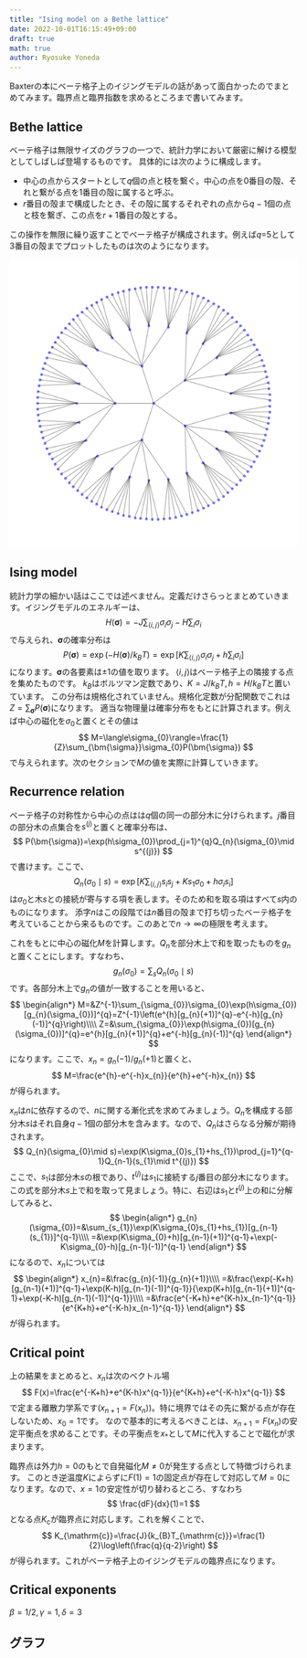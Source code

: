 ```yaml
---
title: "Ising model on a Bethe lattice"
date: 2022-10-01T16:15:49+09:00
draft: true
math: true
author: Ryosuke Yoneda
---
```


Baxterの本にベーテ格子上のイジングモデルの話があって面白かったのでまとめてみます。臨界点と臨界指数を求めるところまで書いてみます。

## Bethe lattice

ベーテ格子は無限サイズのグラフの一つで、統計力学において厳密に解ける模型としてしばしば登場するものです。
具体的には次のように構成します。

- 中心の点からスタートとして$q$個の点と枝を繋ぐ。中心の点を$0$番目の殻、それと繋がる点を$1$番目の殻に属すると呼ぶ。
- $r$番目の殻まで構成したとき、その殻に属するそれぞれの点から$q-1$個の点と枝を繋ぎ、この点を$r+1$番目の殻とする。

この操作を無限に繰り返すことでベーテ格子が構成されます。例えば$q=$5として3番目の殻までプロットしたものは次のようになります。

![](bethe_lattice.png)

## Ising model
統計力学の細かい話はここでは述べません。定義だけさらっとまとめていきます。イジングモデルのエネルギーは、
$$
H(\bm{\sigma})=-J\sum_{\langle i,j\rangle}\sigma_{i}\sigma_{j}-H\sum_{i}\sigma_{i}
$$
で与えられ、$\bm{\sigma}$の確率分布は
$$
P(\bm{\sigma})=\exp(-H(\bm{\sigma})/k_{B}T)=\exp\left[K\sum_{\langle i,j\rangle}\sigma_{i}\sigma_{j}+h\sum_{i}\sigma_{i}\right]
$$
になります。$\bm{\sigma}$の各要素は$\pm1$の値を取ります。
$\langle i,j\rangle$はベーテ格子上の隣接する点を集めたものです。
$k_{B}$はボルツマン定数であり、$K=J/k_{B}T,h=H/k_{B}T$と置いています。
この分布は規格化されていません。規格化定数が分配関数でこれは$Z=\sum_{\bm{\sigma}}P(\bm{\sigma})$になります。
適当な物理量は確率分布をもとに計算されます。例えば中心の磁化を$\sigma_{0}$と置くとその値は
$$
M=\langle\sigma_{0}\rangle=\frac{1}{Z}\sum_{\bm{\sigma}}\sigma_{0}P(\bm{\sigma})
$$
で与えられます。次のセクションで$M$の値を実際に計算していきます。

## Recurrence relation

ベーテ格子の対称性から中心の点はは$q$個の同一の部分木に分けられます。$j$番目の部分木の点集合を$s^{(j)}$と置くと確率分布は、
$$
P(\bm{\sigma})=\exp(h\sigma_{0})\prod_{j=1}^{q}Q_{n}(\sigma_{0}\mid s^{(j)})
$$
で書けます。ここで、
$$
Q_{n}(\sigma_{0}\mid s) = \exp\left[K\sum_{\langle i,j\rangle}s_{i}s_{j}+Ks_{1}\sigma_{0}+h\sigma_{i}s_{i}\right]
$$
は$\sigma_{0}$と木$s$との接続が寄与する項を表します。そのため和を取る項はすべて$s$内のものになります。
添字$n$はこの段階では$n$番目の殻まで打ち切ったベーテ格子を考えていることから来るものです。このあとで$n\to\infty$の極限を考えます。

これをもとに中心の磁化$M$を計算します。$Q_{n}$を部分木上で和を取ったものを$g_{n}$と置くことにします。すなわち、
$$
g_{n}(\sigma_{0})=\sum_{s}Q_{n}(\sigma_{0}\mid s)
$$
です。各部分木上で$g_{n}$の値が一致することを用いると、
$$
\begin{align*}
M=&Z^{-1}\sum_{\sigma_{0}}\sigma_{0}\exp(h\sigma_{0})[g_{n}(\sigma_{0})]^{q}=Z^{-1}\left(e^{h}[g_{n}(+1)]^{q}-e^{-h}[g_{n}(-1)]^{q}\right)\\\\
Z=&\sum_{\sigma_{0}}\exp(h\sigma_{0})[g_{n}(\sigma_{0})]^{q}=e^{h}[g_{n}(+1)]^{q}+e^{-h}[g_{n}(-1)]^{q}
\end{align*}
$$
になります。ここで、$x_{n}=g_{n}(-1)/g_{n}(+1)$と置くと、
$$
M=\frac{e^{h}-e^{-h}x_{n}}{e^{h}+e^{-h}x_{n}}
$$
が得られます。

$x_{n}$は$n$に依存するので、$n$に関する漸化式を求めてみましょう。$Q_{n}$を構成する部分木$s$はそれ自身$q-1$個の部分木を含みます。なので、$Q_{n}$はさらなる分解が期待されます。
$$
Q_{n}(\sigma_{0}\mid s)=\exp(K\sigma_{0}s_{1}+hs_{1})\prod_{j=1}^{q-1}Q_{n-1}(s_{1}\mid t^{(j)})
$$
ここで、$s_{1}$は部分木$s$の根であり、$t^{(j)}$は$s_{1}$に接続する$j$番目の部分木になります。
この式を部分木$s$上で和を取って見ましょう。特に、右辺は$s_{1}$と$t^{(j)}$上の和に分解してみると、
$$
\begin{align*}
g_{n}(\sigma_{0})=&\sum_{s_{1}}\exp(K\sigma_{0}s_{1}+hs_{1})[g_{n-1}(s_{1})]^{q-1}\\\\
=&\exp(K\sigma_{0}+h)[g_{n-1}(+1)]^{q-1}+\exp(-K\sigma_{0}-h)[g_{n-1}(-1)]^{q-1}
\end{align*}
$$
になるので、$x_{n}$については
$$
\begin{align*}
x_{n}=&\frac{g_{n}(-1)}{g_{n}(+1)}\\\\
=&\frac{\exp(-K+h)[g_{n-1}(+1)]^{q-1}+\exp(K-h)[g_{n-1}(-1)]^{q-1}}{\exp(K+h)[g_{n-1}(+1)]^{q-1}+\exp(-K-h)[g_{n-1}(-1)]^{q-1}}\\\\
=&\frac{e^{-K+h}+e^{K-h}x_{n-1}^{q-1}}{e^{K+h}+e^{-K-h}x_{n-1}^{q-1}}
\end{align*}
$$
が得られます。

## Critical point
上の結果をまとめると、$x_{n}$は次のベクトル場
$$
F(x)=\frac{e^{-K+h}+e^{K-h}x^{q-1}}{e^{K+h}+e^{-K-h}x^{q-1}}
$$
で定まる離散力学系です($x_{n+1}=F(x_{n})$)。特に境界ではその先に繋がる点が存在しないため、$x_{0}=1$です。
なので基本的に考えるべきことは、$x_{n+1}=F(x_{n})$の安定平衡点を求めることです。その平衡点を$x_{\ast}$として$M$に代入することで磁化が求まります。

臨界点は外力$h=0$のもとで自発磁化$M\ne0$が発生する点として特徴づけられます。
このとき逆温度$K$によらずに$F(1)=1$の固定点が存在して対応して$M=0$になります。なので、$x=1$の安定性が切り替わるところ、すなわち
$$
\frac{dF}{dx}(1)=1
$$
となる点$K_{\mathrm{c}}$が臨界点に対応します。これを解くことで、
$$
K_{\mathrm{c}}=\frac{J}{k_{B}T_{\mathrm{c}}}=\frac{1}{2}\log\left(\frac{q}{q-2}\right)
$$
が得られます。これがベーテ格子上のイジングモデルの臨界点になります。

## Critical exponents
$\beta=1/2,\gamma=1,\delta=3$

## グラフ